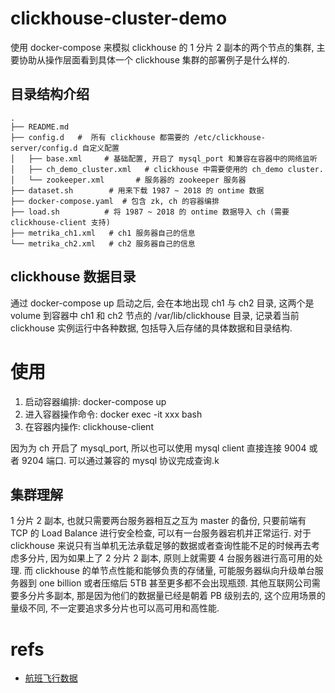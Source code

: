 # clickhouse-cluster-demo
使用 docker-compose 来模拟 clickhouse 的 1 分片 2 副本的两个节点的集群, 主要协助从操作层面看到具体一个 clickhouse 集群的部署例子是什么样的.


## 目录结构介绍

```
.
├── README.md  
├── config.d   #  所有 clickhouse 都需要的 /etc/clickhouse-server/config.d 自定义配置
│   ├── base.xml     # 基础配置, 开启了 mysql_port 和兼容在容器中的网络监听
│   ├── ch_demo_cluster.xml   # clickhouse 中需要使用的 ch_demo cluster. 
│   └── zookeeper.xml       # 服务器的 zookeeper 服务器
├── dataset.sh        # 用来下载 1987 ~ 2018 的 ontime 数据
├── docker-compose.yaml  # 包含 zk, ch 的容器编排
├── load.sh          # 将 1987 ~ 2018 的 ontime 数据导入 ch (需要 clickhouse-client 支持)
├── metrika_ch1.xml   # ch1 服务器自己的信息
└── metrika_ch2.xml   # ch2 服务器自己的信息
```


## clickhouse 数据目录
通过 docker-compose up 启动之后, 会在本地出现 ch1 与 ch2 目录, 这两个是 volume 到容器中 ch1 和 ch2 节点的 /var/lib/clickhouse 目录, 记录着当前 clickhouse 实例运行中各种数据, 包括导入后存储的具体数据和目录结构.


# 使用
1. 启动容器编排: docker-compose up   
2. 进入容器操作命令: docker exec -it xxx bash
3. 在容器内操作: clickhouse-client 

因为为 ch 开启了 mysql_port, 所以也可以使用 mysql client 直接连接 9004 或者 9204 端口. 可以通过兼容的 mysql 协议完成查询.k


## 集群理解
1 分片 2 副本, 也就只需要两台服务器相互之互为 master 的备份, 只要前端有 TCP 的 Load Balance 进行安全检查, 可以有一台服务器宕机并正常运行.
对于 clickhouse 来说只有当单机无法承载足够的数据或者查询性能不足的时候再去考虑多分片, 因为如果上了 2 分片 2 副本, 原则上就需要 4 台服务器进行高可用的处理. 而 clickhouse 的单节点性能和能够负责的存储量, 可能服务器纵向升级单台服务器到 one billion 或者压缩后 5TB 甚至更多都不会出现瓶颈. 其他互联网公司需要多分片多副本, 那是因为他们的数据量已经是朝着 PB 级别去的, 这个应用场景的量级不同, 不一定要追求多分片也可以高可用和高性能.



# refs
* [航班飞行数据](https://clickhouse.tech/docs/zh/getting_started/example_datasets/ontime/)